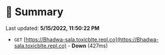# 📖 Summary
Last updated: **5/15/2022, 11:50:22 PM**

- `GET` [https://Bhadwa-sala.toxicblte.repl.co](https://Bhadwa-sala.toxicblte.repl.co) - **Down** (427ms)
